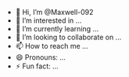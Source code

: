 - 👋 Hi, I’m @Maxwell-092
- 👀 I’m interested in ...
- 🌱 I’m currently learning ...
- 💞️ I’m looking to collaborate on ...
- 📫 How to reach me ...
- 😄 Pronouns: ...
- ⚡ Fun fact: ...

<!---
Maxwell-092/Maxwell-092 is a ✨ special ✨ repository because its `README.md` (this file) appears on your GitHub profile.
You can click the Preview link to take a look at your changes.
--->
